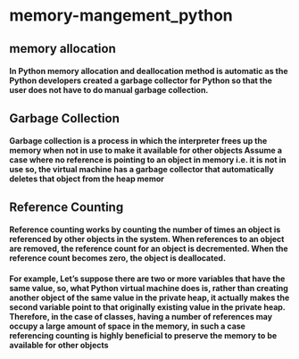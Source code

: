 # memory-mangement_python
## memory allocation
#### In Python memory allocation and deallocation method is automatic as the Python developers created a garbage collector for Python so that the user does not have to do manual garbage collection.

## Garbage Collection
#### Garbage collection is a process in which the interpreter frees up the memory when not in use to make it available for other objects Assume a case where no reference is pointing to an object in memory i.e. it is not in use so, the virtual machine has a garbage collector that automatically deletes that object from the heap memor

## Reference Counting
#### Reference counting works by counting the number of times an object is referenced by other objects in the system. When references to an object are removed, the reference count for an object is decremented. When the reference count becomes zero, the object is deallocated.

#### For example, Let’s suppose there are two or more variables that have the same value, so, what Python virtual machine does is, rather than creating another object of the same value in the private heap, it actually makes the second variable point to that originally existing value in the private heap. Therefore, in the case of classes, having a number of references may occupy a large amount of space in the memory, in such a case referencing counting is highly beneficial to preserve the memory to be available for other objects
